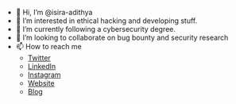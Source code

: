 - 👋 Hi, I’m @isira-adithya
- 👀 I’m interested in ethical hacking and developing stuff.
- 🌱 I’m currently following a cybersecurity degree.
- 🤝 I’m looking to collaborate on bug bounty and security research
- 📫 How to reach me 
  - [Twitter](https://twitter.com/isira_adithya)
  - [LinkedIn](https://www.linkedin.com/in/isiraadithya/)
  - [Instagram](https://www.instagram.com/isira_adithya/)
  - [Website](https://isiraadithya.com/)
  - [Blog](https://blog.isiraadithya.com/)

<!---
isira-adithya/isira-adithya is a ✨ special ✨ repository because its `README.md` (this file) appears on your GitHub profile.
You can click the Preview link to take a look at your changes.
--->
